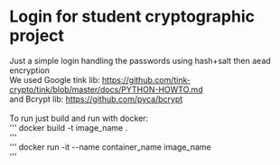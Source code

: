 # Login for student cryptographic project

Just a simple login handling the passwords using hash+salt then aead encryption <br />
We used Google tink lib: https://github.com/tink-crypto/tink/blob/master/docs/PYTHON-HOWTO.md <br />
and Bcrypt lib: https://github.com/pyca/bcrypt <br />
<br />
To run just build and run with docker: <br />
'''
docker build -t image_name . <br />
'''
<br />
'''
docker run -it --name container_name image_name <br />
'''
